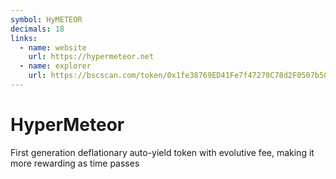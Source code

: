 ```yaml
---
symbol: HyMETEOR
decimals: 18
links:
  - name: website
    url: https://hypermeteor.net
  - name: explorer
    url: https://bscscan.com/token/0x1fe38769ED41Fe7f47270C78d2F0507b508d06F0
---
```


# HyperMeteor

First generation deflationary auto-yield token with evolutive fee, making it more rewarding as time passes
